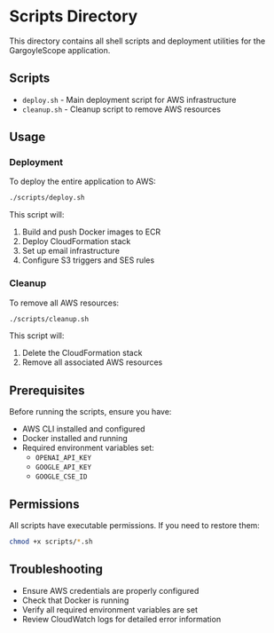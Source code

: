 # Scripts Directory

This directory contains all shell scripts and deployment utilities for the GargoyleScope application.

## Scripts

- `deploy.sh` - Main deployment script for AWS infrastructure
- `cleanup.sh` - Cleanup script to remove AWS resources

## Usage

### Deployment
To deploy the entire application to AWS:
```bash
./scripts/deploy.sh
```

This script will:
1. Build and push Docker images to ECR
2. Deploy CloudFormation stack
3. Set up email infrastructure
4. Configure S3 triggers and SES rules

### Cleanup
To remove all AWS resources:
```bash
./scripts/cleanup.sh
```

This script will:
1. Delete the CloudFormation stack
2. Remove all associated AWS resources

## Prerequisites

Before running the scripts, ensure you have:
- AWS CLI installed and configured
- Docker installed and running
- Required environment variables set:
  - `OPENAI_API_KEY`
  - `GOOGLE_API_KEY`
  - `GOOGLE_CSE_ID`

## Permissions

All scripts have executable permissions. If you need to restore them:
```bash
chmod +x scripts/*.sh
```

## Troubleshooting

- Ensure AWS credentials are properly configured
- Check that Docker is running
- Verify all required environment variables are set
- Review CloudWatch logs for detailed error information 
